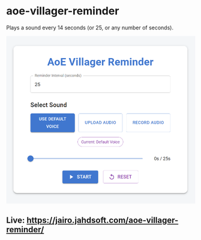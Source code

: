 # aoe-villager-reminder

Plays a sound every 14 seconds (or 25, or any number of seconds).

![Screenshot](screenshot.png)

## Live: https://jairo.jahdsoft.com/aoe-villager-reminder/
